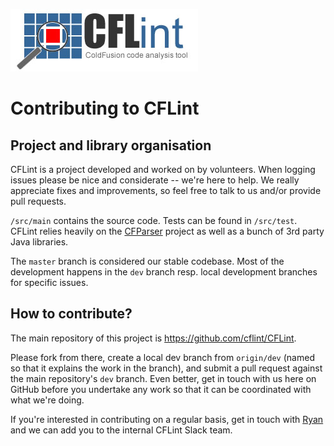 ![CFLint](/src/main/resources/logos/CFLint-logo.jpg)

# Contributing to CFLint

## Project and library organisation

CFLint is a project developed and worked on by volunteers. When logging issues please be nice and considerate -- we're here to help. We really appreciate fixes and improvements, so feel free to talk to us and/or provide pull requests.

`/src/main` contains the source code. Tests can be found in `/src/test`. CFLint relies heavily on the [CFParser](https://github.com/cfparser/cfparser) project as well as a bunch of 3rd party Java libraries.

The `master` branch is considered our stable codebase. Most of the development happens in the `dev` branch resp. local development branches for specific issues.

## How to contribute?

The main repository of this project is <https://github.com/cflint/CFLint>.

Please fork from there, create a local dev branch from `origin/dev` (named so that it explains the work in the branch), and submit a pull request against the main repository's `dev` branch. Even better, get in touch with us here on GitHub before you undertake any work so that it can be coordinated with what we're doing.

If you're interested in contributing on a regular basis, get in touch with [Ryan](https://github.com/ryaneberly) and we can add you to the internal CFLint Slack team.
